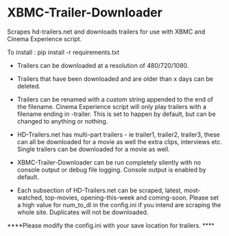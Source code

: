 XBMC-Trailer-Downloader
=======================

Scrapes hd-trailers.net and downloads trailers for use with XBMC and Cinema Experience script.

To install : pip install -r requirements.txt

* Trailers can be downloaded at a resolution of 480/720/1080. 

* Trailers that have been downloaded and are older than x days can be deleted. 

* Trailers can be renamed with a custom string appended to the end of the filename. Cinema Experience script will only play trailers with a filename
  ending in -trailer. This is set to happen by default, but can be changed to anything or nothing.

* HD-Trailers.net has multi-part trailers - ie trailer1, trailer2, trailer3, these can all be downloaded for a movie as well the extra
  clips, interviews etc. Single trailers can be downloaded for a movie as well.

* XBMC-Trailer-Downloader can be run completely silently with no console output or debug file logging. Console output is enabled by default. 

* Each subsection of HD-Trailers.net can be scraped, latest, most-watched, top-movies, opening-this-week and coming-soon. Please set a high value for num_to_dl in the config.ini if you intend are scraping the whole site. Duplicates will not be downloaded.


****Please modify the config.ini with your save location for trailers. ****


